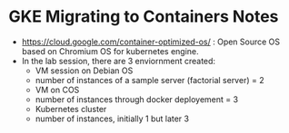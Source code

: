 # GKE Migrating to Containers Notes
* https://cloud.google.com/container-optimized-os/ : Open Source OS based on Chromium OS for kubernetes engine.
* In the lab session, there are 3 enviornment created:
  * VM session on Debian OS
   * number of instances of a sample server (factorial server) = 2
  * VM on COS
   * number of instances through docker deployement  = 3
  * Kubernetes cluster
   * number of instances, initially 1 but later 3
